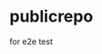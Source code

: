 # publicrepo
for e2e test




























































































































































































































































































































































































































































































































































